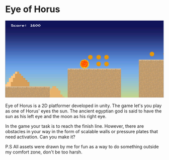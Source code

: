 # Eye of Horus

![alt text](GitRes/Example.png)

Eye of Horus is a 2D platformer developed in unity. The game let's you play as one of Horus' eyes the sun. The ancient egyptian god is said to have the sun as his left eye and the moon as his right eye. 

In the game your task is to reach the finish line. However, there are obstacles in your way in the form of scalable walls or pressure plates that need activation. Can you make it? 

P.S All assets were drawn by me for fun as a way to do something outside my comfort zone, don't be too harsh.
